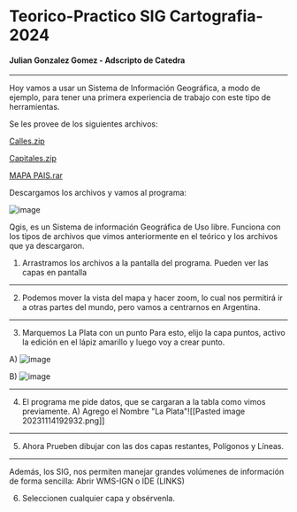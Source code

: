 # Teorico-Practico SIG Cartografia-2024
#### Julian Gonzalez Gomez - Adscripto de Catedra

---

Hoy vamos a usar un Sistema de Información Geográfica, a modo de ejemplo, para tener una primera experiencia de trabajo con este tipo de herramientas.

Se les provee de los siguientes archivos:

[Calles.zip](https://github.com/Julian-Gonzalez-Gomez/Te-rico-Practico-SIG-Cartograf-a-2024/blob/main/Adjuntos/Calles.zip)

[Capitales.zip](https://github.com/Julian-Gonzalez-Gomez/Te-rico-Practico-SIG-Cartograf-a-2024/blob/main/Adjuntos/Capitales.zip)

[MAPA PAIS.rar](https://github.com/Julian-Gonzalez-Gomez/Te-rico-Practico-SIG-Cartograf-a-2024/blob/main/Adjuntos/MAPA%20PAIS.rar)

Descargamos los archivos y vamos al programa:

![image](https://github.com/Julian-Gonzalez-Gomez/Te-rico-Practico-SIG-Cartograf-a-2024/assets/147849781/a564f078-980a-4774-8d79-fe370334c8dd)

Qgis, es un Sistema de información Geográfica de Uso libre. Funciona con los tipos de archivos que vimos anteriormente en el teórico y los archivos que ya descargaron.

1) Arrastramos los archivos a la pantalla del programa. Pueden ver las capas en pantalla
---
2) Podemos mover la vista del mapa y hacer zoom, lo cual nos permitirá ir a otras partes del mundo, pero vamos a centrarnos en Argentina.
---
3) Marquemos La Plata con un punto
	Para esto, elijo la capa puntos, activo la edición en el lápiz amarillo y luego voy a crear punto.

A)
![image](https://github.com/Julian-Gonzalez-Gomez/Te-rico-Practico-SIG-Cartograf-a-2024/assets/147849781/24e69ec6-11bb-463b-879e-1b7edee1d59c)


B)
![image](https://github.com/Julian-Gonzalez-Gomez/Te-rico-Practico-SIG-Cartograf-a-2024/assets/147849781/4b451909-caf3-4701-95c2-0ed1468aa567)

---
4) El programa me pide datos, que se cargaran a la tabla como vimos previamente. 
										A) Agrego el Nombre "La Plata"![[Pasted image 20231114192932.png]]
---
5) Ahora Prueben dibujar con las dos capas restantes, Polígonos y Líneas.
---
Además, los SIG, nos permiten manejar grandes volúmenes de información de forma sencilla:
 Abrir WMS-IGN o IDE
 (LINKS)

6) Seleccionen cualquier capa y obsérvenla.

